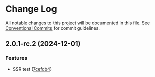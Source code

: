 # Change Log

All notable changes to this project will be documented in this file. See [Conventional Commits](https://conventionalcommits.org) for commit guidelines.

## 2.0.1-rc.2 (2024-12-01)

### Features

- SSR test ([7cefdb4](https://github.com/lucafoscili/ketchup-lite/commit/7cefdb443e97dea22fefd04e455fcec3d8516cb8))
